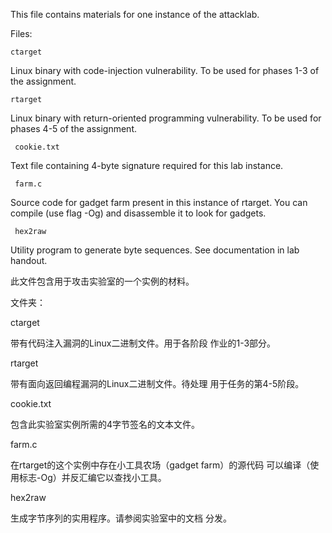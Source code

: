 This file contains materials for one instance of the attacklab.

Files:

    ctarget

Linux binary with code-injection vulnerability.  To be used for phases
1-3 of the assignment.

    rtarget

Linux binary with return-oriented programming vulnerability.  To be
used for phases 4-5 of the assignment.

     cookie.txt

Text file containing 4-byte signature required for this lab instance.

     farm.c

Source code for gadget farm present in this instance of rtarget.  You
can compile (use flag -Og) and disassemble it to look for gadgets.

     hex2raw

Utility program to generate byte sequences.  See documentation in lab
handout.

此文件包含用于攻击实验室的一个实例的材料。

文件夹：

ctarget

带有代码注入漏洞的Linux二进制文件。用于各阶段
作业的1-3部分。

rtarget

带有面向返回编程漏洞的Linux二进制文件。待处理
用于任务的第4-5阶段。

cookie.txt

包含此实验室实例所需的4字节签名的文本文件。

farm.c

在rtarget的这个实例中存在小工具农场（gadget farm）的源代码
可以编译（使用标志-Og）并反汇编它以查找小工具。

hex2raw

生成字节序列的实用程序。请参阅实验室中的文档
分发。
